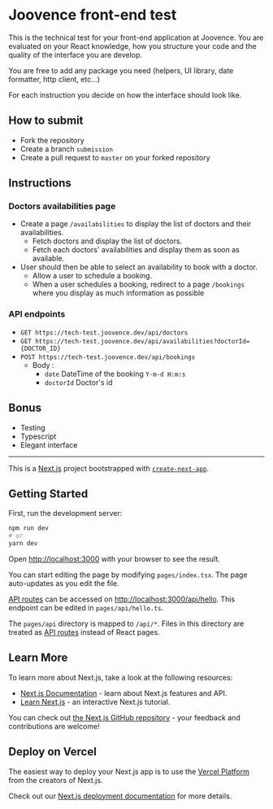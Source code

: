 # Joovence front-end test

This is the technical test for your front-end application at Joovence. You are evaluated on your React knowledge, how you structure your code and the quality of the interface you are develop.

You are free to add any package you need (helpers, UI library, date formatter, http client, etc...)

For each instruction you decide on how the interface should look like.

## How to submit

- Fork the repository
- Create a branch `submission`
- Create a pull request to `master` on your forked repository

## Instructions

### Doctors availabilities page

- Create a page `/availabilities` to display the list of doctors and their availabilities.
  - Fetch doctors and display the list of doctors.
  - Fetch each doctors' availabilities and display them as soon as available.
- User should then be able to select an availability to book with a doctor.
  - Allow a user to schedule a booking.
  - When a user schedules a booking, redirect to a page `/bookings` where you display as much information as possible

### API endpoints

- `GET https://tech-test.joovence.dev/api/doctors`
- `GET https://tech-test.joovence.dev/api/availabilities?doctorId={DOCTOR_ID}`
- `POST https://tech-test.joovence.dev/api/bookings`
  - Body :
    - `date` DateTime of the booking `Y-m-d H:m:s`
    - `doctorId` Doctor's id

## Bonus

- Testing
- Typescript
- Elegant interface

---

This is a [Next.js](https://nextjs.org/) project bootstrapped with [`create-next-app`](https://github.com/vercel/next.js/tree/canary/packages/create-next-app).

## Getting Started

First, run the development server:

```bash
npm run dev
# or
yarn dev
```

Open [http://localhost:3000](http://localhost:3000) with your browser to see the result.

You can start editing the page by modifying `pages/index.tsx`. The page auto-updates as you edit the file.

[API routes](https://nextjs.org/docs/api-routes/introduction) can be accessed on [http://localhost:3000/api/hello](http://localhost:3000/api/hello). This endpoint can be edited in `pages/api/hello.ts`.

The `pages/api` directory is mapped to `/api/*`. Files in this directory are treated as [API routes](https://nextjs.org/docs/api-routes/introduction) instead of React pages.

## Learn More

To learn more about Next.js, take a look at the following resources:

- [Next.js Documentation](https://nextjs.org/docs) - learn about Next.js features and API.
- [Learn Next.js](https://nextjs.org/learn) - an interactive Next.js tutorial.

You can check out [the Next.js GitHub repository](https://github.com/vercel/next.js/) - your feedback and contributions are welcome!

## Deploy on Vercel

The easiest way to deploy your Next.js app is to use the [Vercel Platform](https://vercel.com/new?utm_medium=default-template&filter=next.js&utm_source=create-next-app&utm_campaign=create-next-app-readme) from the creators of Next.js.

Check out our [Next.js deployment documentation](https://nextjs.org/docs/deployment) for more details.
